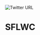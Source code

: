 ![Twitter URL](https://img.shields.io/twitter/url?label=Twitter&logo=Twitter&style=flat-square&url=https%3A%2F%2Ftwitter.com%2FLexCraw4d)

# SFLWC
